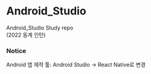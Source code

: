 # Android_Studio
Android_Studio Study repo \
(2022 동계 인턴)
 
 
 ### Notice
 Android 앱 제작 툴: Android Studio  -> React Native로 변경
